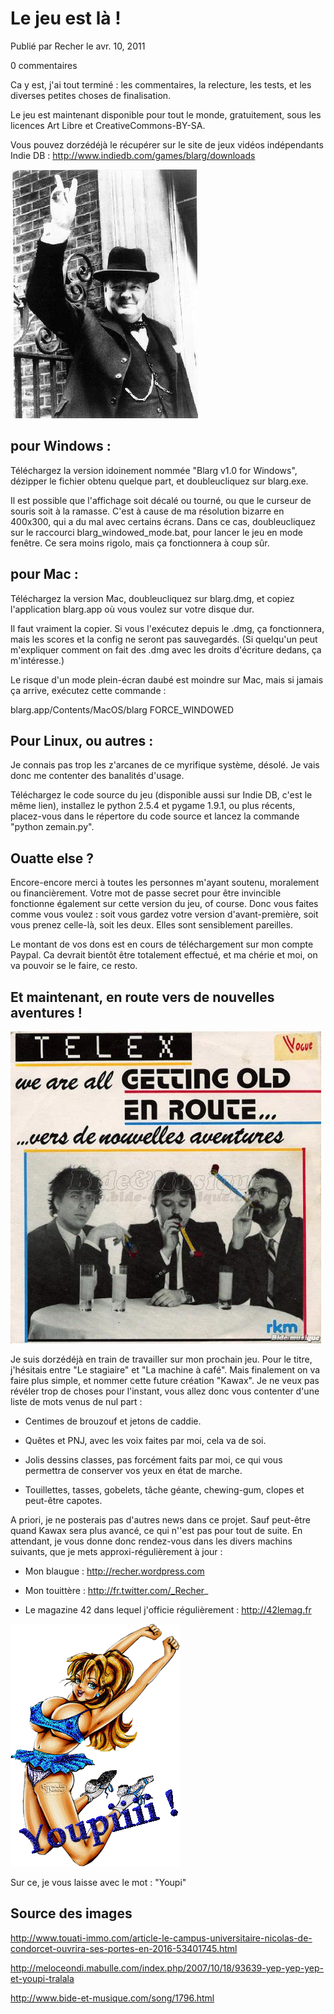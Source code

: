 # Le jeu est là !

Publié par Recher le avr. 10, 2011

0 commentaires

Ca y est, j'ai tout terminé : les commentaires, la relecture, les tests, et les diverses petites choses de finalisation.

Le jeu est maintenant disponible pour tout le monde, gratuitement, sous les licences Art Libre et CreativeCommons-BY-SA.

Vous pouvez dorzédéjà le récupérer sur le site de jeux vidéos indépendants Indie DB : http://www.indiedb.com/games/blarg/downloads

![churchill](churchill.jpg)

## pour Windows :

Téléchargez la version idoinement nommée "Blarg v1.0 for Windows", dézipper le fichier obtenu quelque part, et doubleucliquez sur blarg.exe.

Il est possible que l'affichage soit décalé ou tourné, ou que le curseur de souris soit à la ramasse. C'est à cause de ma résolution bizarre en 400x300, qui a du mal avec certains écrans. Dans ce cas, doubleucliquez sur le raccourci blarg_windowed_mode.bat, pour lancer le jeu en mode fenêtre. Ce sera moins rigolo, mais ça fonctionnera à coup sûr.

## pour Mac :

Téléchargez la version Mac, doubleucliquez sur blarg.dmg, et copiez l'application blarg.app où vous voulez sur votre disque dur.

Il faut vraiment la copier. Si vous l'exécutez depuis le .dmg, ça fonctionnera, mais les scores et la config ne seront pas sauvegardés. (Si quelqu'un peut m'expliquer comment on fait des .dmg avec les droits d'écriture dedans, ça m'intéresse.)

Le risque d'un mode plein-écran daubé est moindre sur Mac, mais si jamais ça arrive, exécutez cette commande :

blarg.app/Contents/MacOS/blarg FORCE_WINDOWED

## Pour Linux, ou autres :

Je connais pas trop les z'arcanes de ce myrifique système, désolé. Je vais donc me contenter des banalités d'usage.

Téléchargez le code source du jeu (disponible aussi sur Indie DB, c'est le même lien), installez le python 2.5.4 et pygame 1.9.1, ou plus récents, placez-vous dans le répertore du code source et lancez la commande "python zemain.py".

## Ouatte else ?

Encore-encore merci à toutes les personnes m'ayant soutenu, moralement ou financièrement. Votre mot de passe secret pour être invincible fonctionne également sur cette version du jeu, of course. Donc vous faites comme vous voulez : soit vous gardez votre version d'avant-première, soit vous prenez celle-là, soit les deux. Elles sont sensiblement pareilles.

Le montant de vos dons est en cours de téléchargement sur mon compte Paypal. Ca devrait bientôt être totalement effectué, et ma chérie et moi, on va pouvoir se le faire, ce resto.

## Et maintenant, en route vers de nouvelles aventures !

![pochette disque nouvelles aventures](pochette_disque_nouvelles_aventures.jpg)

Je suis dorzédéjà en train de travailler sur mon prochain jeu. Pour le titre, j'hésitais entre "Le stagiaire" et "La machine à café". Mais finalement on va faire plus simple, et nommer cette future création "Kawax". Je ne veux pas révéler trop de choses pour l'instant, vous allez donc vous contenter d'une liste de mots venus de nul part :

 - Centimes de brouzouf et jetons de caddie.

 - Quêtes et PNJ, avec les voix faites par moi, cela va de soi.

 - Jolis dessins classes, pas forcément faits par moi, ce qui vous permettra de conserver vos yeux en état de marche.

 - Touillettes, tasses, gobelets, tâche géante, chewing-gum, clopes et peut-être capotes.

A priori, je ne posterais pas d'autres news dans ce projet. Sauf peut-être quand Kawax sera plus avancé, ce qui n''est pas pour tout de suite. En attendant, je vous donne donc rendez-vous dans les divers machins suivants, que je mets approxi-régulièrement à jour :

 - Mon blaugue : http://recher.wordpress.com

 - Mon touittère : http://fr.twitter.com/_Recher_

 - Le magazine 42 dans lequel j'officie régulièrement : http://42lemag.fr

![fille youpi nichons](fille_youpi_nichons.gif)

Sur ce, je vous laisse avec le mot  : "Youpi"

## Source des images

http://www.touati-immo.com/article-le-campus-universitaire-nicolas-de-condorcet-ouvrira-ses-portes-en-2016-53401745.html

http://meloceondi.mabulle.com/index.php/2007/10/18/93639-yep-yep-yep-et-youpi-tralala

http://www.bide-et-musique.com/song/1796.html